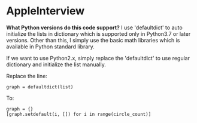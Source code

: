 # AppleInterview

**What Python versions do this code support?**
I use 'defaultdict' to auto initialize the lists in dictionary which is supported only in Python3.7 or later versions.
Other than this, I simply use the basic math libraries which is available in Python standard library. 

If we want to use Python2.x, simply replace the 'defaultdict' to use regular dictionary and initialize the list manually.

Replace the line:

    graph = defaultdict(list)

To:

    graph = {}
    [graph.setdefault(i, []) for i in range(circle_count)]


